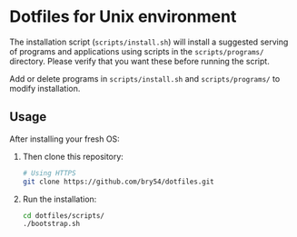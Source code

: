 # Dotfiles for Unix environment

The installation script (`scripts/install.sh`) will install a suggested serving of programs and applications using scripts in the `scripts/programs/` directory. Please verify that you want these before running the script.

Add or delete programs in `scripts/install.sh` and `scripts/programs/` to modify installation.

## Usage

After installing your fresh OS:


1. Then clone this repository:

    ```sh
    # Using HTTPS
    git clone https://github.com/bry54/dotfiles.git
    ```

1. Run the installation:
    ```sh
    cd dotfiles/scripts/
    ./bootstrap.sh
    ```


